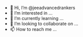 - 👋 Hi, I’m @jeeadvancedrankers
- 👀 I’m interested in ...
- 🌱 I’m currently learning ...
- 💞️ I’m looking to collaborate on ...
- 📫 How to reach me ...

<!---
jeeadvancedrankers/jeeadvancedrankers is a ✨ special ✨ repository because its `README.md` (this file) appears on your GitHub profile.
You can click the Preview link to take a look at your changes.
--->
